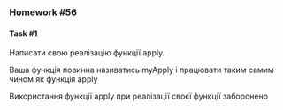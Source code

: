 ### Homework #56

#### Task #1

Написати свою реалізацію функції apply.

Ваша функція повинна називатись myApply і працювати таким самим чином як функція apply

Використання функції apply при реалізації своєї функції заборонено 